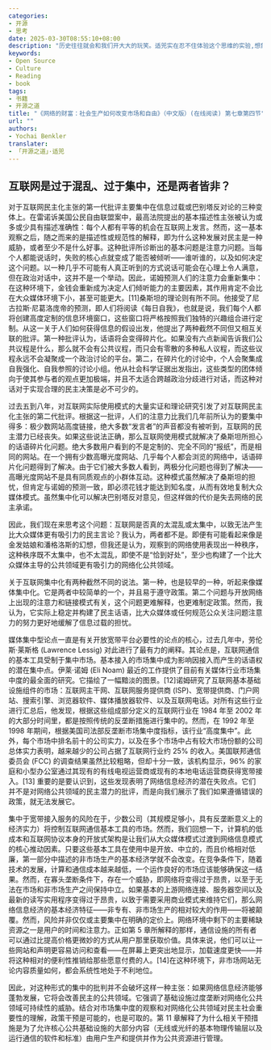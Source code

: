 ```yaml
---
categories:
- 开源
- 思考
date: 2025-03-30T08:55:10+08:00
description: "历史往往就会和我们开大大的玩笑。适兕实在忍不住体验这个思维的实验,想象虚拟的历史，于是尝试花几个月的时间翻译。Enjoy！Happy Reading～"
keywords:
- Open Source
- Culture
- Reading
- book
tags:
- 书籍
- 开源之道
title: "《网络的财富：社会生产如何改变市场和自由》（中文版）(在线阅读) 第七章第四节"
url: ""
authors:
- Yochai Benkler
translater:
- 「开源之道」·适兕
---
```


## 互联网是过于混乱、过于集中，还是两者皆非？

对于互联网民主化主张的第一代批评主要集中在信息过载或巴别塔反对论的三种变体上。在雷诺诉美国公民自由联盟案中，最高法院提出的基本描述性主张被认为或多或少具有描述准确性：每个人都有平等的机会在互联网上发言。然而，这一基本观察之后，随之而来的是描述性或规范性的解释，即为什么这种发展对民主是一种威胁，或者至少不是什么好事。这种批评所诊断出的基本问题是注意力问题。当每个人都能说话时，失败的核心点就变成了能否被倾听——谁听谁的，以及如何决定这个问题。以一种几乎不可能有人真正听到的方式说话可能会在心理上令人满意，但在政治对话中，这并不是一个举动。因此，诺姆预测人们的注意力会重新集中：在这种环境下，金钱会重新成为决定人们倾听能力的主要因素，其作用肯定不会比在大众媒体环境下小，甚至可能更大。[11]桑斯坦的理论则有所不同。他接受了尼古拉斯·尼葛洛庞帝的预测，即人们将阅读《每日自我》，也就是说，我们每个人都将创建高度定制的信息环境窗口，这些窗口将严格按照我们独特的兴趣组合进行定制。从这一关于人们如何获得信息的假设出发，他提出了两种截然不同但又相互关联的批评。第一种批评认为，话语将会变得碎片化。如果没有六点新闻告诉我们公共议程是什么，那么就不会有公共议程，而只会有零散的多种私人议程，而这些议程永远不会凝聚成一个政治讨论的平台。第二，在碎片化的讨论中，个人会聚集成自我强化、自我参照的讨论小组。他从社会科学证据出发指出，这些类型的团体倾向于使其参与者的观点更加极端，并且不太适合跨越政治分歧进行对话，而这种对话对于实现合理的民主决策是必不可少的。

过去五到八年，对互联网实际使用模式的大量实证和理论研究引发了对互联网民主化主张的第二代批评。根据这一批评，人们的注意力比我们几年前所认为的要集中得多：极少数网站高度链接，绝大多数“发言者”的声音都没有被听到，互联网的民主潜力已经丧失。如果这些说法正确，那么互联网使用模式就解决了桑斯坦所担心的话语碎片化问题。绝大多数用户看到的不是定制的、完全不同的“报纸”，而是相同的网站。在一个拥有少数高曝光度网站、几乎每个人都会浏览的网络中，话语碎片化问题得到了解决。由于它们被大多数人看到，两极分化问题也得到了解决——高曝光度网站不是具有同质观点的小群体互动。这种模式虽然解决了桑斯坦的担忧，但肯定与诺姆的预测一致，即必须花钱才能达到知名度，从而有效地复制大众媒体模式。虽然集中化可以解决巴别塔反对意见，但这样做的代价是失去网络的民主承诺。

因此，我们现在来思考这个问题：互联网是否真的太混乱或太集中，以致无法产生比大众媒体更有吸引力的民主言论？我认为，两者都不是。即便有可能看起来像是金发姑娘和潘格洛斯的幻想，但我还是认为，观察到的网络使用表现出一种秩序，这种秩序既不太集中，也不太混乱，即使不是“恰到好处”，至少也构建了一个比大众媒体主导的公共领域更有吸引力的网络化公共领域。

关于互联网集中化有两种截然不同的说法。第一种，也是较早的一种，听起来像媒体集中化。它是两者中较简单的一个，并且易于遵守政策。第二个问题与开放网络上出现的注意力和链接模式有关，这个问题更难解释，也更难制定政策。然而，我认为，它实际上稳定并构建了民主话语，比大众媒体或任何规范公众关注问题注意力的努力更好地缓解了信息过载的担忧。

媒体集中型论点一直是有关开放宽带平台必要性的论点的核心，过去几年中，劳伦斯·莱斯格 (Lawrence Lessig) 对此进行了最有力的阐释。其论点是，互联网通信的基本工具受制于集中市场。基本接入的市场集中成为影响因接入而产生的话语权的潜在集中点。伊莱·诺姆 (Eli Noam) 最近的工作提供了目前有关媒体行业市场集中度的最全面的研究。它描绘了一幅黯淡的图景。[12]诺姆研究了互联网基本基础设施组件的市场：互联网主干网、互联网服务提供商 (ISP)、宽带提供商、门户网站、搜索引擎、浏览器软件、媒体播放器软件、以及互联网电话。对所有这些行业进行汇总后，他发现，根据这些组成部分定义的互联网行业在 1984 年至 2002 年的大部分时间里，都是按照传统的反垄断措施进行集中的。然而，在 1992 年至 1998 年期间，根据美国司法部反垄断市场集中度指标，该行业“高度集中”。此外，每个市场中排名前十的公司实力，以及在多个市场中占有较大市场份额的公司总体实力表明，越来越少的公司占据了互联网行业约 25% 的收入。美国联邦通信委员会 (FCC) 的调查结果虽然比较粗略，但却十分一致，该机构显示，96% 的家庭和小型办公室通过其现有的有线电视运营商或现有的本地电话运营商获得宽带接入。[13] 重要的是要认识到，这些发现表明了网络信息经济的潜在失败点。它们并不是对网络公共领域的民主潜力的批评，而是向我们展示了我们如果遵循错误的政策，就无法发展它。

集中于宽带接入服务的风险在于，少数公司（其规模足够小，具有反垄断意义上的经济实力）将控制互联网通信基本工具的市场。然而，我们回想一下，计算机的低成本和互联网协议本身的开放式架构是让我们从大众媒体模式过渡到网络信息模式的核心推动因素。只要这些基本工具在使用中是开放、中立的，而且价格相对低廉，第一部分中描述的非市场生产的基本经济学就不会改变。在竞争条件下，随着技术的发展，计算和通信成本越来越低，一个运作良好的市场应该能够确保这一结果。然而，在寡头垄断条件下，存在一个威胁，即网络将变得过于昂贵，以至于无法在市场和非市场生产之间保持中立。如果基本的上游网络连接、服务器空间以及最新的读写实用程序变得过于昂贵，以致于需要采用商业模式来维持它们，那么网络信息经济的基本经济特征——非专有、非市场生产的相对较大的作用——将被颠覆。然而，风险并非仅仅或主要集中在明确的定价上。网络环境中剩下的主要稀缺资源之一是用户的时间和注意力。正如第 5 章所解释的那样，通信设施的所有者可以通过比提高价格更微妙的方式从用户那里获取价值。具体来说，他们可以让一些网站和声明更容易访问和查看——在屏幕上更突出地显示，加载速度更快——并将这种相对的便利性推销给那些愿意付费的人。[14]在这种环境下，非市场网站无论内容质量如何，都会系统性地处于不利地位。

因此，对这种形式的集中的批判并不会破坏这样一种主张：如果网络信息经济能够蓬勃发展，它将会改善民主的公共领域。它强调了基础设施过度垄断对网络化公共领域可持续性的威胁。结合对市场集中度的观察和对网络化公共领域对民主社会重要性的理解，政策干预是可能的，也是可取的。第 11 章解释了为什么相关干预措施是为了允许核心公共基础设施的大部分内容（无线或光纤的基本物理传输层以及运行通信的软件和标准）由用户生产和提供并作为公共资源进行管理。
